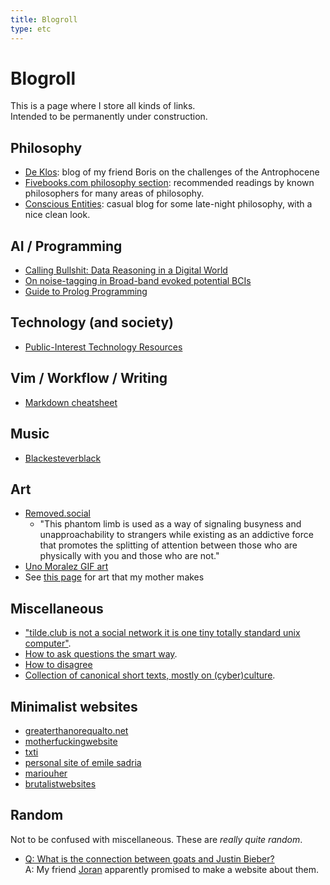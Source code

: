 ```yaml
---
title: Blogroll
type: etc
---
```


# Blogroll

This is a page where I store all kinds of links.<br>
Intended to be permanently under construction.

## Philosophy

- [De Klos](https://deklos.wordpress.com/): blog of my friend Boris on the challenges of the Antrophocene
- [Fivebooks.com philosophy section](https://fivebooks.com/category/philosophy/): recommended readings by known philosophers for many areas of philosophy.
- [Conscious Entities](http://www.consciousentities.com): casual blog for some late-night philosophy, with a nice clean look. 

## AI / Programming 

- [Calling Bullshit: Data Reasoning in a Digital World](https://callingbullshit.org/index.html)
- [On noise-tagging in Broad-band evoked potential BCIs](https://sites.google.com/site/dondersbci/research/noise-tagging)
- [Guide to Prolog Programming](http://kti.ms.mff.cuni.cz/~bartak/prolog/contents.html)

## Technology (and society)

- [Public-Interest Technology Resources](https://public-interest-tech.com/)

## Vim / Workflow / Writing

- [Markdown cheatsheet](https://github.com/adam-p/markdown-here/wiki/Markdown-Cheatsheet)

## Music

- [Blackesteverblack](http://blackesteverblack.com/)

## Art

- [Removed.social](https://www.removed.social/)
	* "This phantom limb is used as a way of signaling busyness and unapproachability to strangers while existing as an addictive force that promotes the splitting of attention between those who are physically with you and those who are not."
- [Uno Moralez GIF art](https://unomoralez.com)
- See [this page]({{<parenturl>}}groen_art) for art that my mother makes


## Miscellaneous

- ["tilde.club is not a social network it is one tiny totally standard unix computer"](http://tilde.club).
- [How to ask questions the smart way](http://www.catb.org/~esr/faqs/smart-questions.html).
- [How to disagree](http://www.paulgraham.com/disagree.html)
- [Collection of canonical short texts, mostly on (cyber)culture](https://urbigenous.net/library/).

## Minimalist websites

- [greaterthanorequalto.net](http://greaterthanorequalto.net/)
- [motherfuckingwebsite](http://motherfuckingwebsite.com/)
- [txti](http://txti.es/)
- [personal site of emile sadria](http://emilesadria.com/)
- [mariouher](https://mariouher.com/)
- [brutalistwebsites](https://brutalistwebsites.com/)

## Random

Not to be confused with miscellaneous.
These are *really quite random*.

- [Q: What is the connection between goats and Justin Bieber?](https://www.geitjesenbieber.xyz) <br> A: My friend [Joran](https://www.joranwelling.nl/) apparently promised to make a website about them.
